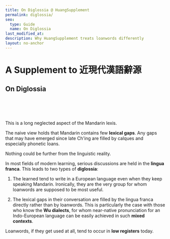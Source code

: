 ```yaml
---
title: On Diglossia @ HuangSupplement
permalink: diglossia/
seo:
  type: Guide
  name: On Diglossia
last_modified_at: 
description: Why HuangSupplement treats loanwords differently
layout: no-anchor
---
```

# A Supplement to 近現代漢語辭源
## On Diglossia
&nbsp;  
&nbsp;  
&nbsp;  
&nbsp;  
This is a long neglected aspect of the Mandarin lexis.

The naive view holds that Mandarin contains few **lexical gaps**. Any gaps that may have emerged since late Ch'ing are filled by calques and especially phonetic loans.

Nothing could be further from the linguistic reality.

In most fields of modern learning, serious discussions are held in the **lingua franca**. This leads to two types of **diglossia**:

1) The learned tend to write in a European language even when they keep speaking Mandarin. Ironically, they are the very group for whom loanwords are supposed to be most useful.

2) The lexical gaps in their conversation are filled by the lingua franca directly rather than by loanwords. This is particularly the case with those who know the **Wu dialects**, for whom near-native pronunciation for an Indo-European language can be easily achieved in such **mixed contexts**.

Loanwords, if they get used at all, tend to occur in **low registers** today.
